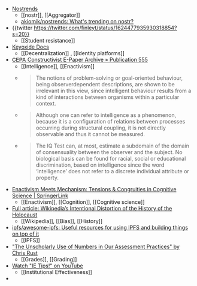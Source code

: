 - [Nostrends](https://nostrends.vercel.app/)
	- [[nostr]], [[Aggregator]]
	- [akiomik/nostrends: What's trending on nostr?](https://github.com/akiomik/nostrends)
- {{twitter https://twitter.com/finleyt/status/1624477935930318854?s=20}}
	- [[Student resistance]]
- [Keyoxide Docs](https://docs.keyoxide.org/)
	- [[Decentralization]] , [[Identity platforms]]
- [ᏟᎬᏢᎪ Constructivist E-Paper Archive » Publication 555](https://cepa.info/555)
	- [[Intelligence]], [[Enactivism]]
	- >The notions of problem-solving or goal-oriented behaviour, being observerdependent descriptions, are shown to be irrelevant in this view, since intelligent behaviour results from a kind of interactions between organisms within a particular context.
	- >Although one can refer to intelligence as a phenomenon, because it is a configuration of relations between processes occurring during structural coupling, it is not directly observable and thus it cannot be measured.
	- >The IQ Test can, at most, estimate a subdomain of the domain of consensuality between the observer and the subject. No biological basis can be found for racial, social or educational discrimination, based on intelligence since the word ‘intelligence’ does not refer to a discrete individual attribute or property.
- [Enactivism Meets Mechanism: Tensions & Congruities in Cognitive Science | SpringerLink](https://link.springer.com/article/10.1007/s11023-022-09618-6)
	- [[Enactivism]], [[Cognition]], [[Cognitive science]]
- [Full article: Wikipedia’s Intentional Distortion of the History of the Holocaust](https://www.tandfonline.com/doi/full/10.1080/25785648.2023.2168939)
	- [[Wikipedia]], [[Bias]], [[History]]
- [ipfs/awesome-ipfs: Useful resources for using IPFS and building things on top of it](https://github.com/ipfs/awesome-ipfs)
	- [[IPFS]]
- ["The Unscholarly Use of Numbers in Our Assessment Practices" by Chris Rust](https://digitalcommons.georgiasouthern.edu/ij-sotl/vol5/iss1/4/)
	- [[Grades]], [[Grading]]
- [Watch "IE Tips!" on YouTube](https://youtube.com/playlist?list=PLLlQy-TUL5mnnCUdA0yDl-JNHzK_E_bHu)
	- [[Institutional Effectiveness]]
-